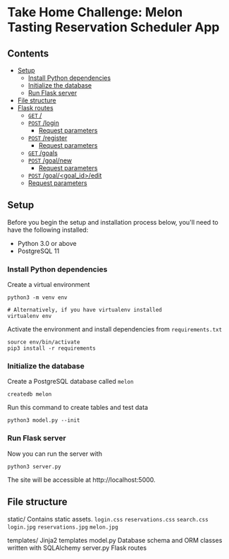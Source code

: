 # Take Home Challenge: Melon Tasting Reservation Scheduler App

## Contents

* [Setup](#setup)
  * [Install Python dependencies](#install-python-dependencies)
  * [Initialize the database](#initialize-the-database)
  * [Run Flask server](#run-flask-server)
* [File structure](#file-structure)
* [Flask routes](#flask-routes)
  * [`GET` /](#get-)
  * [`POST` /login](#post-login)
    * [Request parameters](#request-parameters)
  * [`POST` /register](#post-register)
    * [Request parameters](#request-parameters-1)
  * [`GET` /goals](#get-goals)
  * [`POST` /goal/new](#post-goalnew)
    * [Request parameters](#request-parameters-2)
  * [`POST` /goal/<goal_id>/edit](#post-goalgoal_idedit)
  * [Request parameters](#request-parameters-3)

<!-- vim-markdown-toc -->

## Setup

Before you begin the setup and installation process below, you'll need to have
the following installed:

- Python 3.0 or above
- PostgreSQL 11

### Install Python dependencies

Create a virtual environment

```
python3 -m venv env

# Alternatively, if you have virtualenv installed
virtualenv env
```

Activate the environment and install dependencies from `requirements.txt`

```
source env/bin/activate
pip3 install -r requirements
```

### Initialize the database

Create a PostgreSQL database called `melon`

```
createdb melon
```

Run this command to create tables and test data

```
python3 model.py --init
```

### Run Flask server

Now you can run the server with

```
python3 server.py
```

The site will be accessible at http://localhost:5000.

## File structure

static/
  Contains static assets. 
  `login.css`
  `reservations.css`
  `search.css`
  `login.jpg`
  `reservations.jpg`
  `melon.jpg`
      
templates/
  Jinja2 templates
model.py
  Database schema and ORM classes written with SQLAlchemy
server.py
  Flask routes

